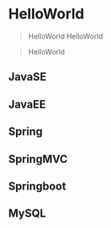 # HelloWorld

> HelloWorld
> HelloWorld

> HelloWorld

## JavaSE
## JavaEE
## Spring
## SpringMVC
## Springboot
## MySQL
